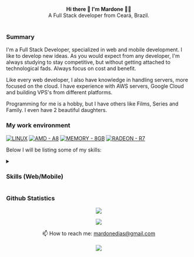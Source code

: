 <p align="center">
<strong> Hi there 👋 I'm Mardone 👨‍💻</strong> <br>
A Full Stack developer from Ceará, Brazil. <br><br>
</p>

<!--

BOTÕES: https://github.com/alexandresanlim/Badges4-README.md-Profile
BOTÕES GENÉRICOS: https://michaelcurrin.github.io/badge-generator/#/generic
[![????]()](#)

-->

### Summary
I'm a Full Stack Developer, specialized in web and mobile development. I like to develop new ideas. As you would expect from any developer, I'm always studying to stay competitive, but without getting attached to technological fads. Always focus on cost and benefit.

Like every web developer, I also have knowledge in handling servers, more focused on the cloud. I have experience with AWS servers, Google Cloud and building VPS's from different platforms.

Programming for me is a hobby, but I have others like Films, Series and Family. I even have 2 beautiful daughters.

### My work environment

[![LINUX](https://img.shields.io/badge/Linux-FCC624?style=for-the-badge&logo=linux&logoColor=black)](#)
[![AMD - A8](https://img.shields.io/badge/AMD-A8-2ea44f?style=for-the-badge)](#)
[![MEMORY - 8GB](https://img.shields.io/badge/MEMORY-8GB-2ea44f?style=for-the-badge)](#)
[![RADEON - R7](https://img.shields.io/badge/RADEON-R7-2ea44f?style=for-the-badge)](#)

Below I will be listing some of my skills:

<details>
  <summary><h3> Skills (Web/Mobile)</h3></summary>
  <p>In recent years I have specialized in Web/Mobile development. I've used several languages and frameworks. And I arrived at the set of technologies that serve most  web and mobile scenarios.</p>
  <p>Besides web/mobile I also have knowledge of technologies for desktop development. Java, C#, MySql and etc.</p>
  
  ### Languages
  <p>Javascript is the base language because I can use it both on the client and on the server. And not only that, javascript is the only language that can be executed by the web browser.</p>
  
  [![Javascript](https://img.shields.io/badge/JavaScript-323330?style=for-the-badge&logo=javascript&logoColor=F7DF1E)](#)
  [![Typescript](https://img.shields.io/badge/TypeScript-007ACC?style=for-the-badge&logo=typescript&logoColor=white)](#)
  [![Dart](https://img.shields.io/badge/Dart-0175C2?style=for-the-badge&logo=dart&logoColor=white)](#)
  [![Python](https://img.shields.io/badge/Python-FFD43B?style=for-the-badge&logo=python&logoColor=blue)](#)
  [![JSON](https://img.shields.io/badge/json-5E5C5C?style=for-the-badge&logo=json&logoColor=white)](#)
  [![PUG](https://img.shields.io/badge/Pug-E3C29B?style=for-the-badge&logo=pug&logoColor=black)](#)
  [![HTML](https://img.shields.io/badge/HTML5-E34F26?style=for-the-badge&logo=html5&logoColor=white)](#)
  [![CSS](https://img.shields.io/badge/CSS3-1572B6?style=for-the-badge&logo=css3&logoColor=white)](#)  
  
  ### Databases
  [![MongoDB](https://img.shields.io/badge/MongoDB-4EA94B?style=for-the-badge&logo=mongodb&logoColor=white)](#)
  [![CouchDB](https://img.shields.io/badge/Couchbase-EA2328?style=for-the-badge&logo=couchbase&logoColor=white)](#)
  [![REDIS](https://img.shields.io/badge/redis-%23DD0031.svg?&style=for-the-badge&logo=redis&logoColor=white)](#)
  [![SQLITE](https://img.shields.io/badge/SQLite-07405E?style=for-the-badge&logo=sqlite&logoColor=white)](#)

  ### Client Side
  [![Vite](https://img.shields.io/badge/Vite-B73BFE?style=for-the-badge&logo=vite&logoColor=FFD62E)](#) 
  [![VueJs](https://img.shields.io/badge/Vue.js-35495E?style=for-the-badge&logo=vuedotjs&logoColor=4FC08D)](#)
  [![Vuetify](https://img.shields.io/badge/Vuetify-1867C0?style=for-the-badge&logo=vuetify&logoColor=white)](#)

  ### Server Side
  [![NodeJs](https://img.shields.io/badge/Node.js-339933?style=for-the-badge&logo=nodedotjs&logoColor=white)](#) 
  [![Express](https://img.shields.io/badge/Express.js-000000?style=for-the-badge&logo=express&logoColor=white)](#)
  [![RabbitMQ](https://img.shields.io/badge/rabbitmq-%23FF6600.svg?&style=for-the-badge&logo=rabbitmq&logoColor=white)](#)
  
  ### 📱 Mobile
  [![Flutter](https://img.shields.io/badge/Flutter-02569B?style=for-the-badge&logo=flutter&logoColor=white)](#)
  
  ### 💻 Infraestruture
  [![Debian](https://img.shields.io/badge/Debian-A81D33?style=for-the-badge&logo=debian&logoColor=white)](#)
  [![Docker](https://img.shields.io/badge/Docker-2CA5E0?style=for-the-badge&logo=docker&logoColor=white )](#) 
  [![Github](https://img.shields.io/badge/GitHub-100000?style=for-the-badge&logo=github&logoColor=white)](#)
  [![Github Actions](https://img.shields.io/badge/GitHub_Actions-2088FF?style=for-the-badge&logo=github-actions&logoColor=white)](#)  
  
  ### 👨‍💻 IDE
  [![VsCode](https://img.shields.io/badge/Visual_Studio_Code-0078D4?style=for-the-badge&logo=visual%20studio%20code&logoColor=white)](#)

  ### 📃 Documentation
  [![Swagger](https://img.shields.io/badge/Swagger-85EA2D?style=for-the-badge&logo=Swagger&logoColor=white)](#) 

  ### 🎨 Design
  <p>Even today with the great advancement in UI frameworks, there is still a need to create graphic design. For example, the visual identity of the brand.
    For this I have knowledge in the main graphic editing tools on the market</p>
  
  [![Photoshop](https://img.shields.io/badge/Adobe%20Photoshop-31A8FF?style=for-the-badge&logo=Adobe%20Photoshop&logoColor=black)](#)
  [![Ilustrator](https://img.shields.io/badge/Adobe%20Illustrator-FF9A00?style=for-the-badge&logo=adobe%20illustrator&logoColor=white)](#)
  [![Gimp](https://img.shields.io/badge/gimp-5C5543?style=for-the-badge&logo=gimp&logoColor=white)](#)
  [![inkscape](https://img.shields.io/badge/Inkscape-000000?style=for-the-badge&logo=Inkscape&logoColor=white)](#)
  
</details>

<!-- <details>
  <summary><h3> Skills (Desktop)</h3></summary>
  <p>soon</p>
</details> -->

### Github Statistics

<p align="center">
  <img src="https://github-readme-stats.vercel.app/api?username=mardonedias&show_icons=true"/>
</p>

<p align="center">
  <img src="https://github-profile-summary-cards.vercel.app/api/cards/profile-details?username=mardonedias&theme=vue"/>
</p>

<p align="center">
  📫 How to reach me: <a href="mailto:mardonedias@gmail.com">mardonedias@gmail.com</a> <br><br>
  <img src="https://komarev.com/ghpvc/?username=mardonedias&color=green&flat-square&label=PROFILE+VIEWS"/> <br>
</p>

<!--
[![willianrod's wakatime stats](https://github-readme-stats.vercel.app/api/wakatime?username=mardonedias)](https://github.com/anuraghazra/github-readme-stats)

**mardonedias/mardonedias** is a ✨ _special_ ✨ repository because its `README.md` (this file) appears on your GitHub profile.

Here are some ideas to get you started:

- 🌱 I’m currently learning ...
- 👯 I’m looking to collaborate on ...
- 🤔 I’m looking for help with ...
- 💬 Ask me about ...
- 📫 How to reach me: ...
- 😄 Pronouns: ...
- ⚡ Fun fact: ...
-->
